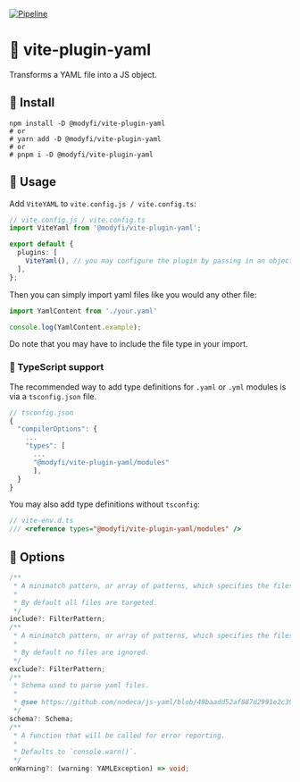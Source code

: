 [![Pipeline](https://github.com/Modyfi/vite-plugin-yaml/actions/workflows/pipeline.yml/badge.svg)](https://github.com/Modyfi/vite-plugin-yaml/actions/workflows/pipeline.yml)

# 🧹 vite-plugin-yaml

Transforms a YAML file into a JS object.

## 🚀 Install

```
npm install -D @modyfi/vite-plugin-yaml
# or
# yarn add -D @modyfi/vite-plugin-yaml
# or
# pnpm i -D @modyfi/vite-plugin-yaml
```

## 🦄 Usage

Add `ViteYAML` to `vite.config.js / vite.config.ts`:

```ts
// vite.config.js / vite.config.ts
import ViteYaml from '@modyfi/vite-plugin-yaml';

export default {
  plugins: [
    ViteYaml(), // you may configure the plugin by passing in an object with the options listed below
  ],
};
```

Then you can simply import yaml files like you would any other file:

```ts
import YamlContent from './your.yaml'

console.log(YamlContent.example);
```

Do note that you may have to include the file type in your import.

### 🔦 TypeScript support

The recommended way to add type definitions for `.yaml` or `.yml` modules is via a `tsconfig.json` file.

```ts
// tsconfig.json
{
  "compilerOptions": {
    ...
    "types": [
      ...
      "@modyfi/vite-plugin-yaml/modules"
      ],
  }
}
```

You may also add type definitions without `tsconfig`:

```ts
// vite-env.d.ts
/// <reference types="@modyfi/vite-plugin-yaml/modules" />
```

## 🐛 Options

```ts
/**
 * A minimatch pattern, or array of patterns, which specifies the files in the build the plugin should operate on.
 *
 * By default all files are targeted.
 */
include?: FilterPattern;
/**
 * A minimatch pattern, or array of patterns, which specifies the files in the build the plugin should ignore.
 *
 * By default no files are ignored.
 */
exclude?: FilterPattern;
/**
 * Schema used to parse yaml files.
 *
 * @see https://github.com/nodeca/js-yaml/blob/49baadd52af887d2991e2c39a6639baa56d6c71b/README.md#load-string---options-
 */
schema?: Schema;
/**
 * A function that will be called for error reporting.
 *
 * Defaults to `console.warn()`.
 */
onWarning?: (warning: YAMLException) => void;
```
